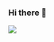 ### Hi there 👋

![](https://github-readme-stats.vercel.app/api?username=zqzten&show_icons=true&count_private=true&include_all_commits=true)

<!--
**zqzten/zqzten** is a ✨ _special_ ✨ repository because its `README.md` (this file) appears on your GitHub profile.

Here are some ideas to get you started:

- 🔭 I’m currently working on ...
- 🌱 I’m currently learning ...
- 👯 I’m looking to collaborate on ...
- 🤔 I’m looking for help with ...
- 💬 Ask me about ...
- 📫 How to reach me: ...
- 😄 Pronouns: ...
- ⚡ Fun fact: ...
-->
